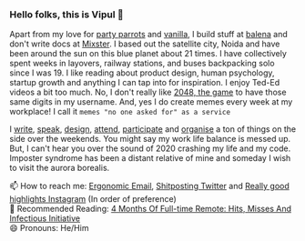 ### Hello folks, this is Vipul :hatching_chick:

Apart from my love for [party parrots](https://github.com/vipulgupta2048/partystarter) and [vanilla](https://mixstersite.wordpress.com), I build stuff at [balena](https://balena.io) and don't write docs at [Mixster](https://bit.ly/whatmixster). I based out the satellite city, Noida and have been around the sun on this blue planet about 21 times. I have collectively spent weeks in layovers, railway stations, and buses backpacking solo since I was 19. I like reading about product design, human psychology, startup growth and anything I can tap into for inspiration. I enjoy Ted-Ed videos a bit too much. No, I don't really like [2048, the game](https://github.com/vipulgupta2048/talkswith2048/edit/master/README.md#about-2048) to have those same digits in my username. And, yes I do create memes every week at my workplace! I call it `memes "no one asked for" as a service`

I [write](http://mixstersite.wordpress.com/), [speak](https://github.com/vipulgupta2048/talkswith2048/edit/master/README.md#talks-with-2048), [design](https://github.com/vipulgupta2048/talkswith2048/edit/master/README.md#design-by-2048), [attend](https://github.com/vipulgupta2048/talkswith2048/edit/master/README.md#conferences-with-2048), [participate](https://github.com/vipulgupta2048/talkswith2048/edit/master/README.md#google-summer-of-code-with-2048) and [organise](https://meetup.com/pydelhi) a ton of things on the side over the weekends. You might say my work life balance is messed up. But, I can't hear you over the sound of 2020 crashing my life and my code. Imposter syndrome has been a distant relative of mine and someday I wish to visit the aurora borealis.

📫 How to reach me: [Ergonomic Email](https://vipulgupta2048.me), [Shitposting Twitter](https://vipulgupta2048.me) and [Really good highlights Instagram](https://vipulgupta2048.me) (In order of preference)  
👀 Recommended Reading: [4 Months Of Full-time Remote: Hits, Misses And Infectious Initiative](https://mixstersite.wordpress.com/2020/08/23/four-months-remote-2020/)  
😄 Pronouns: He/Him 
